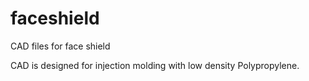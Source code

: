 # faceshield
CAD files for face shield

CAD is designed for injection molding  with low density Polypropylene.
